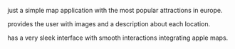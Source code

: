just a simple map application with the most popular attractions in europe. 

provides the user with images and a description about each location. 

has a very sleek interface with smooth interactions integrating apple maps. 
